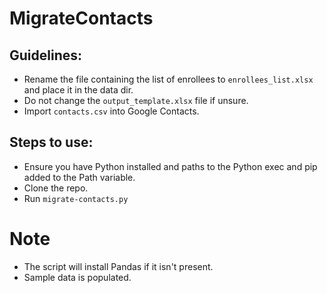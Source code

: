 # MigrateContacts

## Guidelines:

- Rename the file containing the list of enrollees to `enrollees_list.xlsx` and place it in the data dir.
- Do not change the `output_template.xlsx` file if unsure.
- Import `contacts.csv` into Google Contacts.

## Steps to use:

- Ensure you have Python installed and paths to the Python exec and pip added to the Path variable.
- Clone the repo.
- Run `migrate-contacts.py`

# Note

- The script will install Pandas if it isn't present.
- Sample data is populated.